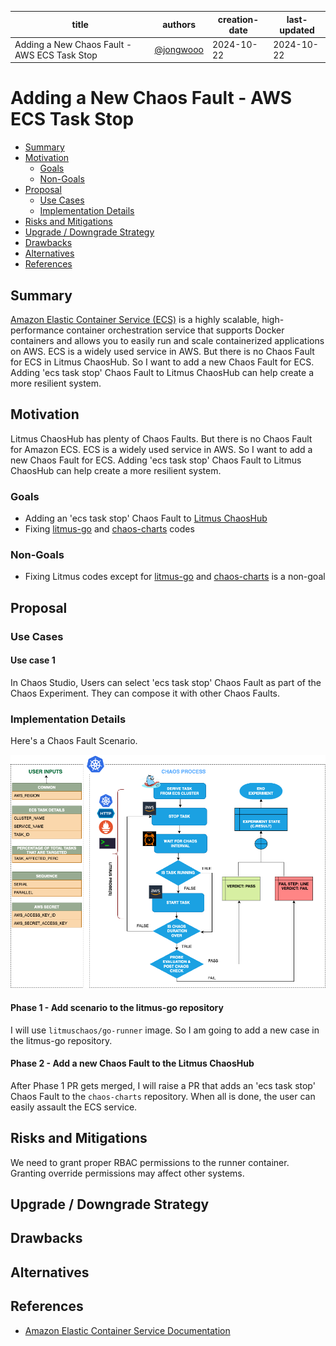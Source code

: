 | title                                        | authors                                  | creation-date | last-updated |
|----------------------------------------------|------------------------------------------|---------------|--------------|
| Adding a New Chaos Fault - AWS ECS Task Stop | [@jongwooo](https://github.com/jongwooo) | 2024-10-22    | 2024-10-22   |

# Adding a New Chaos Fault - AWS ECS Task Stop

- [Summary](#summary)
- [Motivation](#motivation)
  - [Goals](#goals)
  - [Non-Goals](#non-goals)
- [Proposal](#proposal)
  - [Use Cases](#use-cases)
  - [Implementation Details](#implementation-details)
- [Risks and Mitigations](#risks-and-mitigations)
- [Upgrade / Downgrade Strategy](#upgrade--downgrade-strategy)
- [Drawbacks](#drawbacks)
- [Alternatives](#alternatives)
- [References](#references)

## Summary

[Amazon Elastic Container Service (ECS)](https://aws.amazon.com/ecs/) is a highly scalable, high-performance container orchestration service that supports Docker containers and allows you to easily run and scale containerized applications on AWS.
ECS is a widely used service in AWS.
But there is no Chaos Fault for ECS in Litmus ChaosHub.
So I want to add a new Chaos Fault for ECS.
Adding 'ecs task stop' Chaos Fault to Litmus ChaosHub can help create a more resilient system.

## Motivation

Litmus ChaosHub has plenty of Chaos Faults.
But there is no Chaos Fault for Amazon ECS.
ECS is a widely used service in AWS.
So I want to add a new Chaos Fault for ECS.
Adding 'ecs task stop' Chaos Fault to Litmus ChaosHub can help create a more resilient system.

### Goals

- Adding an 'ecs task stop' Chaos Fault to [Litmus ChaosHub](https://hub.litmuschaos.io/)
- Fixing [litmus-go](https://github.com/litmuschaos/litmus-go) and [chaos-charts](https://github.com/litmuschaos/chaos-charts) codes

### Non-Goals

- Fixing Litmus codes except for [litmus-go](https://github.com/litmuschaos/litmus-go) and [chaos-charts](https://github.com/litmuschaos/chaos-charts) is a non-goal

## Proposal

### Use Cases

#### Use case 1

In Chaos Studio, Users can select 'ecs task stop' Chaos Fault as part of the Chaos Experiment.
They can compose it with other Chaos Faults.

### Implementation Details

Here's a Chaos Fault Scenario.

![ecs-task-stop](./images/ecs-task-stop-fault-scenario.png)

#### Phase 1 - Add scenario to the litmus-go repository

I will use `litmuschaos/go-runner` image.
So I am going to add a new case in the litmus-go repository.

#### Phase 2 - Add a new Chaos Fault to the Litmus ChaosHub

After Phase 1 PR gets merged, I will raise a PR that adds an 'ecs task stop' Chaos Fault to the `chaos-charts` repository.
When all is done, the user can easily assault the ECS service.

## Risks and Mitigations

We need to grant proper RBAC permissions to the runner container.
Granting override permissions may affect other systems.

## Upgrade / Downgrade Strategy

## Drawbacks

## Alternatives

## References

- [Amazon Elastic Container Service Documentation](https://docs.aws.amazon.com/ecs/)
